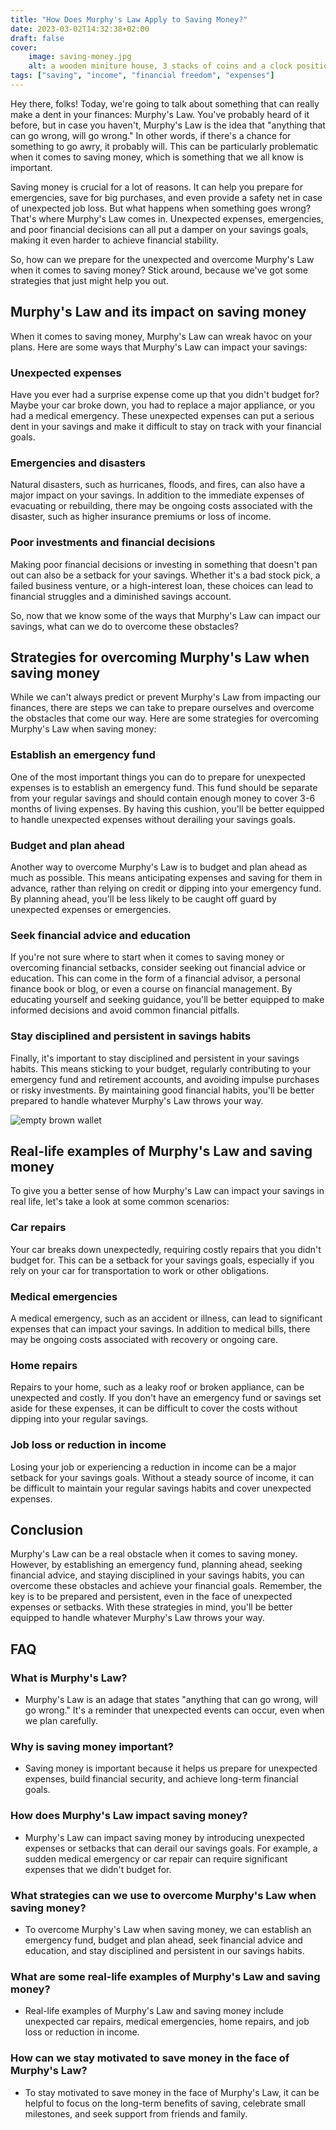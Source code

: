 ```yaml
---
title: "How Does Murphy's Law Apply to Saving Money?"
date: 2023-03-02T14:32:38+02:00
draft: false
cover:
    image: saving-money.jpg
    alt: a wooden miniture house, 3 stacks of coins and a clock positioned in a row
tags: ["saving", "income", "financial freedom", "expenses"]
---
```


Hey there, folks! Today, we're going to talk about something that can really make a dent in your finances: Murphy's Law. You've probably heard of it before, but in case you haven't, Murphy's Law is the idea that "anything that can go wrong, will go wrong." In other words, if there's a chance for something to go awry, it probably will. This can be particularly problematic when it comes to saving money, which is something that we all know is important.

Saving money is crucial for a lot of reasons. It can help you prepare for emergencies, save for big purchases, and even provide a safety net in case of unexpected job loss. But what happens when something goes wrong? That's where Murphy's Law comes in. Unexpected expenses, emergencies, and poor financial decisions can all put a damper on your savings goals, making it even harder to achieve financial stability.

So, how can we prepare for the unexpected and overcome Murphy's Law when it comes to saving money? Stick around, because we've got some strategies that just might help you out.

## Murphy's Law and its impact on saving money

When it comes to saving money, Murphy's Law can wreak havoc on your plans. Here are some ways that Murphy's Law can impact your savings:

### Unexpected expenses

Have you ever had a surprise expense come up that you didn't budget for? Maybe your car broke down, you had to replace a major appliance, or you had a medical emergency. These unexpected expenses can put a serious dent in your savings and make it difficult to stay on track with your financial goals.

### Emergencies and disasters

Natural disasters, such as hurricanes, floods, and fires, can also have a major impact on your savings. In addition to the immediate expenses of evacuating or rebuilding, there may be ongoing costs associated with the disaster, such as higher insurance premiums or loss of income.

### Poor investments and financial decisions

Making poor financial decisions or investing in something that doesn't pan out can also be a setback for your savings. Whether it's a bad stock pick, a failed business venture, or a high-interest loan, these choices can lead to financial struggles and a diminished savings account.

So, now that we know some of the ways that Murphy's Law can impact our savings, what can we do to overcome these obstacles?

## Strategies for overcoming Murphy's Law when saving money

While we can't always predict or prevent Murphy's Law from impacting our finances, there are steps we can take to prepare ourselves and overcome the obstacles that come our way. Here are some strategies for overcoming Murphy's Law when saving money:

### Establish an emergency fund

One of the most important things you can do to prepare for unexpected expenses is to establish an emergency fund. This fund should be separate from your regular savings and should contain enough money to cover 3-6 months of living expenses. By having this cushion, you'll be better equipped to handle unexpected expenses without derailing your savings goals.

### Budget and plan ahead

Another way to overcome Murphy's Law is to budget and plan ahead as much as possible. This means anticipating expenses and saving for them in advance, rather than relying on credit or dipping into your emergency fund. By planning ahead, you'll be less likely to be caught off guard by unexpected expenses or emergencies.

### Seek financial advice and education

If you're not sure where to start when it comes to saving money or overcoming financial setbacks, consider seeking out financial advice or education. This can come in the form of a financial advisor, a personal finance book or blog, or even a course on financial management. By educating yourself and seeking guidance, you'll be better equipped to make informed decisions and avoid common financial pitfalls.

### Stay disciplined and persistent in savings habits

Finally, it's important to stay disciplined and persistent in your savings habits. This means sticking to your budget, regularly contributing to your emergency fund and retirement accounts, and avoiding impulse purchases or risky investments. By maintaining good financial habits, you'll be better prepared to handle whatever Murphy's Law throws your way.

![empty brown wallet](/empty-wallet.jpg)

## Real-life examples of Murphy's Law and saving money

To give you a better sense of how Murphy's Law can impact your savings in real life, let's take a look at some common scenarios:

### Car repairs

Your car breaks down unexpectedly, requiring costly repairs that you didn't budget for. This can be a setback for your savings goals, especially if you rely on your car for transportation to work or other obligations.

### Medical emergencies

A medical emergency, such as an accident or illness, can lead to significant expenses that can impact your savings. In addition to medical bills, there may be ongoing costs associated with recovery or ongoing care.

### Home repairs

Repairs to your home, such as a leaky roof or broken appliance, can be unexpected and costly. If you don't have an emergency fund or savings set aside for these expenses, it can be difficult to cover the costs without dipping into your regular savings.

### Job loss or reduction in income

Losing your job or experiencing a reduction in income can be a major setback for your savings goals. Without a steady source of income, it can be difficult to maintain your regular savings habits and cover unexpected expenses.

## Conclusion

Murphy's Law can be a real obstacle when it comes to saving money. However, by establishing an emergency fund, planning ahead, seeking financial advice, and staying disciplined in your savings habits, you can overcome these obstacles and achieve your financial goals. Remember, the key is to be prepared and persistent, even in the face of unexpected expenses or setbacks. With these strategies in mind, you'll be better equipped to handle whatever Murphy's Law throws your way.


## FAQ

### What is Murphy's Law?

- Murphy's Law is an adage that states "anything that can go wrong, will go wrong." It's a reminder that unexpected events can occur, even when we plan carefully.

### Why is saving money important?

- Saving money is important because it helps us prepare for unexpected expenses, build financial security, and achieve long-term financial goals.

### How does Murphy's Law impact saving money?

- Murphy's Law can impact saving money by introducing unexpected expenses or setbacks that can derail our savings goals. For example, a sudden medical emergency or car repair can require significant expenses that we didn't budget for.

### What strategies can we use to overcome Murphy's Law when saving money?

- To overcome Murphy's Law when saving money, we can establish an emergency fund, budget and plan ahead, seek financial advice and education, and stay disciplined and persistent in our savings habits.

### What are some real-life examples of Murphy's Law and saving money?

- Real-life examples of Murphy's Law and saving money include unexpected car repairs, medical emergencies, home repairs, and job loss or reduction in income.

### How can we stay motivated to save money in the face of Murphy's Law?

- To stay motivated to save money in the face of Murphy's Law, it can be helpful to focus on the long-term benefits of saving, celebrate small milestones, and seek support from friends and family.